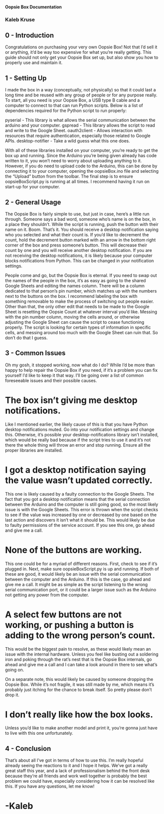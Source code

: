 #### Oopsie Box Documentation
### Kaleb Kruse


## 0 - Introduction


Congratulations on purchasing your very own Oopsie Box! Not that I’d sell it or anything, it’d be way too expensive for what you’re really getting. This guide should not only get your Oopsie Box set up, but also show you how to properly use and maintain it. 


## 1 - Setting Up


I made the box in a way (conceptually, not physically) so that it could last a long time and be reused with any group of people or for any purpose really. To start, all you need is your Oopsie Box, a USB type B cable and a computer to connect to that can run Python scripts. Below is a list of dependencies required for the Python script to run properly:

pyserial - This library is what allows the serial communication between the arduino and your computer.
gspread - This library allows the script to read and write to the Google Sheet. 
oauth2client - Allows interaction with resources that require authentication, especially those related to Google APIs.
desktop-notifier - Take a wild guess what this one does.

With all of these libraries installed on your computer, you’re ready to get the box up and running. Since the Arduino you’re being given already has code written to it, you won’t need to worry about uploading anything to it. However, if you do need to upload code to the Arduino, this can be done by connecting it to your computer, opening the oopsieBox.ino file and selecting the “Upload” button from the toolbar. The final step is to ensure oopsieBoxScript.py is running at all times. I recommend having it run on start-up for your computer.



## 2 - General Usage


The Oopsie Box is fairly simple to use, but just in case, here’s a little run through. Someone says a bad word, someone who’s name is on the box, in a place they shouldn’t. While the script is running, push the button with their name on it. Boom. That’s it. You should receive a desktop notification saying who you selected and what their count is. If you’d like to decrement the count, hold the decrement button marked with an arrow in the bottom right corner of the box and press someone’s button. This will decrease their count by one and you will receive another desktop notification. If you are not receiving the desktop notifications, it is likely because your computer blocks notifications from Python. This can be changed in your notification settings.

People come and go, but the Oopsie Box is eternal. If you need to swap out the names of the people in the box, it’s as easy as going to the shared Google Sheets and editing the names column. There will be a column dedicated to that person’s pin number, which matches up with the numbers next to the buttons on the box. I recommend labeling the box with something removable to make the process of switching out people easier. Other than that, the only other edit that needs to be made to the Google Sheet is resetting the Oopsie Count at whatever interval you’d like. Messing with the pin number column, moving the cells around, or otherwise adjusting the Google Sheet can cause the script to cease functioning properly. The script is looking for certain types of information in specific cells, and messing around too much with the Google Sheet can ruin that. So don’t do that I guess.

## 3 - Common Issues


Oh my gosh, it stopped working, now what do I do? While I’d be more than happy to help repair the Oopsie Box if you need, if it’s a problem you can fix yourself I’d like to keep it that way. I’ll be going over a list of common foreseeable issues and their possible causes.

# The box isn’t giving me desktop notifications.
	
Like I mentioned earlier, the likely cause of this is that you have Python desktop notifications muted. Go into your notification settings and change this. Otherwise, it’s possible your desktop-notifications library isn’t installed, which would be really bad because if the script tries to use it and it’s not there the whole thing will throw an error and stop running. Ensure all the proper libraries are installed.

# I got a desktop notification saying the value wasn’t updated correctly.

This one is likely caused by a faulty connection to the Google Sheets. The fact that you got a desktop notification means that the serial connection between the Arduino and the computer is still going good, so the most likely issue is with the Google Sheets. This error is thrown when the script checks to see if the value was increased by one or decreased by one based on the last action and discovers it isn’t what it should be. This would likely be due to faulty permissions of the service account. If you see this one, go ahead and give me a call.

# None of the buttons are working.

This one could be for a myriad of different reasons. First, check to see if it’s plugged in. Next, make sure oopsieBoxScript.py is up and running. If both of these are good, it would likely be an issue with the serial communication between the computer and the Arduino. If this is the case, go ahead and give me a call. It might be as simple as the script listening to the wrong serial communication port, or it could be a larger issue such as the Arduino not getting any power from the computer.

# A select few buttons are not working, or pushing a button is adding to the wrong person’s count.

This would be the biggest pain to resolve, as these would likely mean an issue with the internal hardware. Unless you feel like busting out a soldering iron and poking through the rat’s nest that is the Oopsie Box internals, go ahead and give me a call and I can take a look around in there to see what’s going on.

On a separate note, this would likely be caused by someone dropping the Oopsie Box. While it’s not fragile, it was still made by me, which means it’s probably just itching for the chance to break itself. So pretty please don’t drop it.

# I don’t really like how the box looks.

Unless you’d like to make another model and print it, you’re gonna just have to live with this one unfortunately.



## 4 - Conclusion


That’s about all I’ve got in terms of how to use this. I’m really hopeful already seeing the reactions to it and I hope it helps. We’ve got a really great staff this year, and a lack of professionalism behind the front desk because they’re all friends and work well together is probably the best problem we could have, especially considering how it can be resolved like this. If you have any questions, let me know!

# -Kaleb
